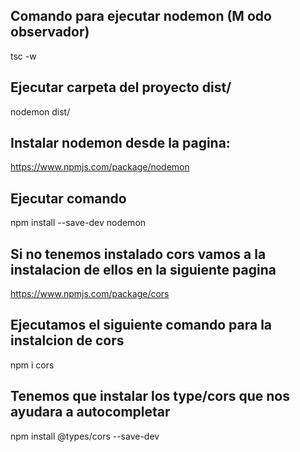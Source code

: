 ## Comando para ejecutar nodemon (M odo observador)

tsc -w 

## Ejecutar carpeta del proyecto dist/
nodemon dist/

## Instalar nodemon desde la pagina:
https://www.npmjs.com/package/nodemon

## Ejecutar comando
npm install --save-dev nodemon

## Si no tenemos instalado cors vamos a la instalacion de ellos en la siguiente pagina
https://www.npmjs.com/package/cors

## Ejecutamos el siguiente comando para la instalcion de cors
npm i cors

## Tenemos que instalar los type/cors que nos ayudara a autocompletar
npm install @types/cors --save-dev